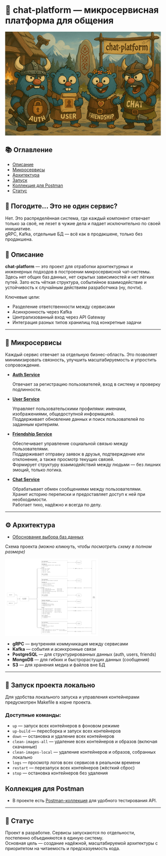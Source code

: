 # 🧩 chat-platform — микросервисная платформа для общения

<div style="text-align: left;">
  <img src="./docs/assets/chat-platform-vikings-resized.png" alt="chat-platform architecture" width="800"/>
</div>

## 📚 Оглавление

- [Описание](#описание)
- [Микросервисы](#микросервисы)
- [Архитектура](#архитектура)
- [Запуск](#запуск)
- [Коллекция для Postman](#коллекция-для-postman)
- [Статус](#статус)

## 🧠 Погодите... Это не один сервис?

Нет. Это распределённая система, где каждый компонент отвечает только за своё, не лезет в чужие дела и падает исключительно по своей инициативе.  
gRPC, Kafka, отдельные БД — всё как в продакшене, только без продакшена.

<a name="описание"></a>
## 📌 Описание

**chat-platform** — это проект для отработки архитектурных и инженерных подходов в построении микросервисной чат-системы.  
Здесь нет общих баз данных, нет скрытых зависимостей и нет лёгких путей. Зато есть чёткая структура, событийное взаимодействие и устойчивость к случайным действиям разработчика (ну, почти).


Ключевые цели:
- Разделение ответственности между сервисами
- Асинхронность через Kafka
- Централизованный вход через API Gateway
- Интеграция разных типов хранилищ под конкретные задачи

---

<a name="микросервисы"></a>
## 🧱 Микросервисы

Каждый сервис отвечает за отдельную бизнес-область. Это позволяет минимизировать связность, улучшить масштабируемость и упростить сопровождение.

- **[Auth Service](./services/auth/README.md)**

  Отвечает за регистрацию пользователей, вход в систему и проверку подлинности.


- **[User Service](./services/user/README.md)**

  Управляет пользовательскими профилями: именами, изображениями, общедоступной информацией.  
  Поддерживает обновление данных и поиск пользователей по заданным критериям.


- **[Friendship Service](./services/friendship/README.md)**

  Обеспечивает управление социальной связью между пользователями.  
  Поддерживает отправку заявок в друзья, подтверждение или отклонение, а также просмотр текущих связей.  
  Формирует структуру взаимодействий между людьми — без лишних эмоций, только логика.


- **[Chat Service](./services/chat/README.md)**

  Обрабатывает обмен сообщениями между пользователями.  
  Хранит историю переписки и предоставляет доступ к ней при необходимости.  
  Работает тихо, надёжно и всегда по делу.

---

<a name="архитектура"></a>
## ⚙️ Архитектура

- [Обоснование выбора баз данных](./docs/db-choice.md)

Схема проекта _(можно кликнуть, чтобы посмотреть схему в полном размере)_

<a href="./docs/assets/chat-platform-schema.png">
  <img src="./docs/assets/chat-platform-schema.png" alt="Архитектура" width="300"/>
</a>


- **gRPC** — внутренняя коммуникация между сервисами
- **Kafka** — события и асинхронные связи
- **PostgreSQL** — для структурированных данных (auth, users, friends)
- **MongoDB** — для гибких и быстрорастущих данных (сообщения)
- **S3** — для хранения медиа и файлов вне БД

---
<a name="запуск"></a>
## 🧪 Запуск проекта локально

Для удобства локального запуска и управления контейнерами предусмотрен Makefile в корне проекта.

### Доступные команды:
- `up` — запуск всех контейнеров в фоновом режиме
- `up-build` — пересборка и запуск всех контейнеров
- `down` — остановка и удаление всех контейнеров
- `clean-images-all` — удаление всех контейнеров и образов (включая скачанные)
- `clean-images-local` — удаление контейнеров и образов, собранных локально
- `logs` — просмотр логов всех сервисов в реальном времени
- `restart` — перезапуск всех контейнеров (жёсткий сброс)
- `stop` — остановка контейнеров без удаления

<a name="коллекция-для-postman"></a>
## Коллекция для Postman
- В проекте есть [Postman-коллекция](./docs/postman/chat-platform.postman_collection.json) для удобного тестирования API.
---

<a name="статус"></a>
## 🚧 Статус

Проект в разработке. Сервисы запускаются по отдельности, постепенно объединяются в единую систему.  
Основная цель — создание надёжной, масштабируемой архитектуры с приоритетом на читаемость и предсказуемость кода.
